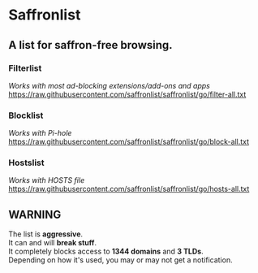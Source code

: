# Saffronlist
## A list for saffron-free browsing. 

### Filterlist
_Works with most ad-blocking extensions/add-ons and apps_  
https://raw.githubusercontent.com/saffronlist/saffronlist/go/filter-all.txt

### Blocklist 
_Works with Pi-hole_  
https://raw.githubusercontent.com/saffronlist/saffronlist/go/block-all.txt

### Hostslist 
_Works with HOSTS file_  
https://raw.githubusercontent.com/saffronlist/saffronlist/go/hosts-all.txt

## WARNING
The list is **aggressive**.  
It can and will **break stuff**.  
It completely blocks access to **1344 domains** and **3 TLDs**.  
Depending on how it's used, you may or may not get a notification.  

